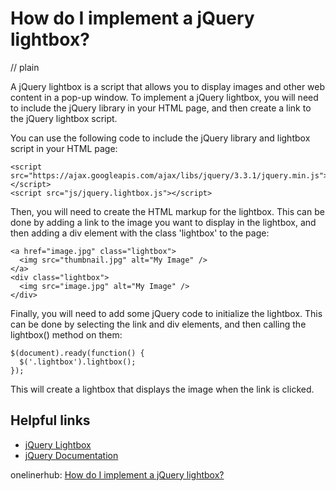 # How do I implement a jQuery lightbox?
// plain

A jQuery lightbox is a script that allows you to display images and other web content in a pop-up window. To implement a jQuery lightbox, you will need to include the jQuery library in your HTML page, and then create a link to the jQuery lightbox script.

You can use the following code to include the jQuery library and lightbox script in your HTML page:
```
<script src="https://ajax.googleapis.com/ajax/libs/jquery/3.3.1/jquery.min.js"></script>
<script src="js/jquery.lightbox.js"></script>
```

Then, you will need to create the HTML markup for the lightbox. This can be done by adding a link to the image you want to display in the lightbox, and then adding a div element with the class 'lightbox' to the page:

```
<a href="image.jpg" class="lightbox">
  <img src="thumbnail.jpg" alt="My Image" />
</a>
<div class="lightbox">
  <img src="image.jpg" alt="My Image" />
</div>
```

Finally, you will need to add some jQuery code to initialize the lightbox. This can be done by selecting the link and div elements, and then calling the lightbox() method on them:

```
$(document).ready(function() {
  $('.lightbox').lightbox();
});
```

This will create a lightbox that displays the image when the link is clicked.

## Helpful links
- [jQuery Lightbox](https://github.com/duncanmcdougall/Responsive-Lightbox)
- [jQuery Documentation](https://api.jquery.com/)

onelinerhub: [How do I implement a jQuery lightbox?](https://onelinerhub.com/jquery/how-do-i-implement-a-jquery-lightbox)